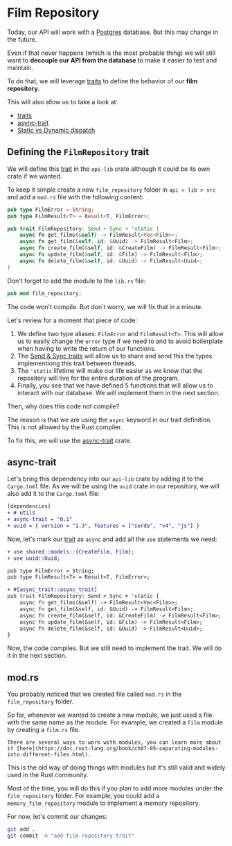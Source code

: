 # Film Repository

Today, our API will work with a [Postgres](https://www.postgresql.org/) database. But this may change in the future. 

Even if that never happens (which is the most probable thing) we will still want to **decouple our API from the database** to make it easier to test and maintain.

To do that, we will leverage [traits](https://doc.rust-lang.org/book/ch10-02-traits.html) to define the behavior of our **film repository**.

This will also allow us to take a look at:
- [traits](https://doc.rust-lang.org/book/ch10-02-traits.html)
- [async-trait](https://docs.rs/async-trait/latest/async_trait/)
- [Static vs Dynamic dispatch](https://doc.rust-lang.org/book/ch17-02-trait-objects.html#trait-objects-perform-dynamic-dispatch)

## Defining the `FilmRepository` trait

We will define this [trait](https://doc.rust-lang.org/book/ch10-02-traits.html) in the `api-lib` crate although it could be its own crate if we wanted.

To keep it simple create a new `film_repository` folder in `api > lib > src` and add a `mod.rs` file with the following content:

```rust
pub type FilmError = String;
pub type FilmResult<T> = Result<T, FilmError>;

pub trait FilmRepository: Send + Sync + 'static {
    async fn get_films(&self) -> FilmResult<Vec<Film>>;
    async fn get_film(&self, id: &Uuid) -> FilmResult<Film>;
    async fn create_film(&self, id: &CreateFilm) -> FilmResult<Film>;
    async fn update_film(&self, id: &Film) -> FilmResult<Film>;
    async fn delete_film(&self, id: &Uuid) -> FilmResult<Uuid>;
}
```

Don't forget to add the module to the `lib.rs` file:

```rust
pub mod film_repository;
```

The code won't compile. But don't worry, we will fix that in a minute.

Let's review for a moment that piece of code:

1. We define two type aliases: `FilmError` and `FilmResult<T>`. This will allow us to easily change the `error` type if we need to and to avoid boilerplate when having to write the return of our functions.
1. The [Send & Sync traits](https://doc.rust-lang.org/book/ch16-04-extensible-concurrency-sync-and-send.html?highlight=sync#allowing-access-from-multiple-threads-with-sync) will allow us to share and send this the types implementiong this trait between threads.
1. The `'static` lifetime will make our life easier as we know that the repository will live for the entire duration of the program.
1. Finally, you see that we have defined 5 functions that will allow us to interact with our database. We will implement them in the next section.

Then, why does this code not compile?

The reason is that we are using the `async` keyword in our trait definition. This is not allowed by the Rust compiler.

To fix this, we will use the [async-trait](https://docs.rs/async-trait/latest/async_trait/) crate.

## async-trait

Let's bring this dependency into our `api-lib` crate by adding it to the `Cargo.toml` file. As we will be using the `uuid` crate in our repository, we will also add it to the `Cargo.toml` file:

```diff
[dependencies]
+ # utils
+ async-trait = "0.1"
+ uuid = { version = "1.3", features = ["serde", "v4", "js"] }
```

Now, let's mark our [trait](https://doc.rust-lang.org/book/ch10-02-traits.html) as `async` and add all the `use` statements we need:

```diff
+ use shared::models::{CreateFilm, Film};
+ use uuid::Uuid;

pub type FilmError = String;
pub type FilmResult<T> = Result<T, FilmError>;

+ #[async_trait::async_trait]
pub trait FilmRepository: Send + Sync + 'static {
    async fn get_films(&self) -> FilmResult<Vec<Film>>;
    async fn get_film(&self, id: &Uuid) -> FilmResult<Film>;
    async fn create_film(&self, id: &CreateFilm) -> FilmResult<Film>;
    async fn update_film(&self, id: &Film) -> FilmResult<Film>;
    async fn delete_film(&self, id: &Uuid) -> FilmResult<Uuid>;
}
```

Now, the code compiles. But we still need to implement the trait. We will do it in the next section.

## mod.rs

You probably noticed that we created file called `mod.rs` in the `film_repository` folder. 

So far, whenever we wanted to create a new module, we just used a file with the same name as the module. For example, we created a `film` module by creating a `film.rs` file. 

```admonish info
There are several ways to work with modules, you can learn more about it [here](https://doc.rust-lang.org/book/ch07-05-separating-modules-into-different-files.html).
```

This is the old way of doing things with modules but it's still valid and widely used in the Rust community.

Most of the time, you will do this if you plan to add more modules under the `film_repository` folder. For example, you could add a `memory_film_repository` module to implement a memory repository.

For now, let's commit our changes:

```bash
git add .
git commit -m "add film repository trait"
```
